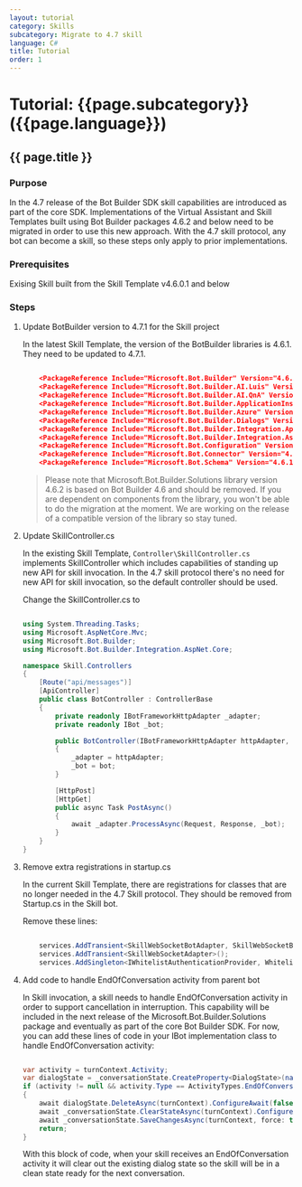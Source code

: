 ```yaml
---
layout: tutorial
category: Skills
subcategory: Migrate to 4.7 skill
language: C#
title: Tutorial
order: 1
---
```


# Tutorial: {{page.subcategory}} ({{page.language}})

## {{ page.title }}

### Purpose

In the 4.7 release of the Bot Builder SDK skill capabilities are introduced as part of the core SDK. Implementations of the Virtual Assistant and Skill Templates built using Bot Builder packages 4.6.2 and below need to be migrated in order to use this new approach. With the 4.7 skill protocol, any bot can become a skill, so these steps only apply to prior implementations.

### Prerequisites

Exising Skill built from the Skill Template v4.6.0.1 and below

### Steps

1. Update BotBuilder version to 4.7.1 for the Skill project

    In the latest Skill Template, the version of the BotBuilder libraries is 4.6.1. They need to be updated to 4.7.1. 

    ```json

        <PackageReference Include="Microsoft.Bot.Builder" Version="4.6.1 -> 4.7.0" />
        <PackageReference Include="Microsoft.Bot.Builder.AI.Luis" Version="4.6.1 -> 4.7.0" />
        <PackageReference Include="Microsoft.Bot.Builder.AI.QnA" Version="4.6.1 -> 4.7.0" />
        <PackageReference Include="Microsoft.Bot.Builder.ApplicationInsights" Version="4.6.1 -> 4.7.0" />
        <PackageReference Include="Microsoft.Bot.Builder.Azure" Version="4.6.1 -> 4.7.0" />
        <PackageReference Include="Microsoft.Bot.Builder.Dialogs" Version="4.6.1 -> 4.7.0" />
        <PackageReference Include="Microsoft.Bot.Builder.Integration.ApplicationInsights.Core" Version="4.6.1 -> 4.7.0" />
        <PackageReference Include="Microsoft.Bot.Builder.Integration.AspNet.Core" Version="4.6.1 -> 4.7.0" />
        <PackageReference Include="Microsoft.Bot.Configuration" Version="4.6.1 -> 4.7.0" />
        <PackageReference Include="Microsoft.Bot.Connector" Version="4.6.1 -> 4.7.0" />
        <PackageReference Include="Microsoft.Bot.Schema" Version="4.6.1 -> 4.7.0" />

    ```

    > Please note that Microsoft.Bot.Builder.Solutions library version 4.6.2 is based on Bot Builder 4.6 and should be removed. If you are dependent on components from the library, you won't be able to do the migration at the moment. We are working on the release of a compatible version of the library so stay tuned.

2. Update SkillController.cs

    In the existing Skill Template, `Controller\SkillController.cs` implements SkillController which includes capabilities of standing up new API for skill invocation. In the 4.7 skill protocol there's no need for new API for skill invocation, so the default controller should be used.

    Change the SkillController.cs to

    ```csharp

    using System.Threading.Tasks;
    using Microsoft.AspNetCore.Mvc;
    using Microsoft.Bot.Builder;
    using Microsoft.Bot.Builder.Integration.AspNet.Core;

    namespace Skill.Controllers
    {
        [Route("api/messages")]
        [ApiController]
        public class BotController : ControllerBase
        {
            private readonly IBotFrameworkHttpAdapter _adapter;
            private readonly IBot _bot;

            public BotController(IBotFrameworkHttpAdapter httpAdapter, IBot bot)
            {
                _adapter = httpAdapter;
                _bot = bot;
            }

            [HttpPost]
            [HttpGet]
            public async Task PostAsync()
            {
                await _adapter.ProcessAsync(Request, Response, _bot);
            }
        }
    }

    ```

3. Remove extra registrations in startup.cs

    In the current Skill Template, there are registrations for classes that are no longer needed in the 4.7 Skill protocol. They should be removed from Startup.cs in the Skill bot. 

    Remove these lines:

    ```csharp

        services.AddTransient<SkillWebSocketBotAdapter, SkillWebSocketBotAdapter>();	
        services.AddTransient<SkillWebSocketAdapter>();	
        services.AddSingleton<IWhitelistAuthenticationProvider, WhitelistAuthenticationProvider>();

    ```

4. Add code to handle EndOfConversation activity from parent bot

    In Skill invocation, a skill needs to handle EndOfConversation activity in order to support cancellation in interruption. This capability will be included in the next release of the Microsoft.Bot.Builder.Solutions package and eventually as part of the core Bot Builder SDK. For now, you can add these lines of code in your IBot implementation class to handle EndOfConversation activity:

    ```csharp

    var activity = turnContext.Activity;
    var dialogState = _conversationState.CreateProperty<DialogState>(nameof(DialogState)));
    if (activity != null && activity.Type == ActivityTypes.EndOfConversation)
    {
        await dialogState.DeleteAsync(turnContext).ConfigureAwait(false);
        await _conversationState.ClearStateAsync(turnContext).ConfigureAwait(false);
        await _conversationState.SaveChangesAsync(turnContext, force: true).ConfigureAwait(false);
        return;
    }

    ```
    
    With this block of code, when your skill receives an EndOfConversation activity it will clear out the existing dialog state so the skill will be in a clean state ready for the next conversation.
